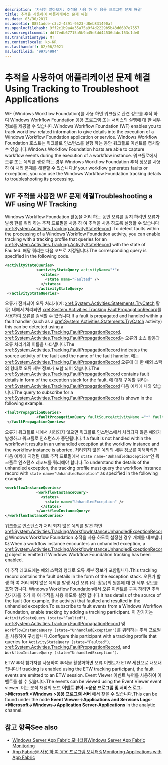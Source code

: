 ```yaml
---
description: '자세히 알아보기: 추적을 사용 하 여 응용 프로그램 문제 해결'
title: 추적을 사용하여 애플리케이션 문제 해결
ms.date: 03/30/2017
ms.assetid: 8851adde-c3c2-4391-9523-d8eb831490af
ms.openlocfilehash: 9ff2c1b9a4a35a75a9f4d2229b5b43d6607e7557
ms.sourcegitcommit: ddf7edb67715a5b9a45e3dd44536dabc153c1de0
ms.translationtype: MT
ms.contentlocale: ko-KR
ms.lasthandoff: 02/06/2021
ms.locfileid: "99754994"
---
```

# <a name="using-tracking-to-troubleshoot-applications"></a><span data-ttu-id="c2f60-103">추적을 사용하여 애플리케이션 문제 해결</span><span class="sxs-lookup"><span data-stu-id="c2f60-103">Using Tracking to Troubleshoot Applications</span></span>

<span data-ttu-id="c2f60-104">WF (Windows Workflow Foundation)를 사용 하면 워크플로 관련 정보를 추적 하 여 Windows Workflow Foundation 응용 프로그램 또는 서비스의 실행에 대 한 세부 정보를 제공할 수 있습니다.</span><span class="sxs-lookup"><span data-stu-id="c2f60-104">Windows Workflow Foundation (WF) enables you to track workflow-related information to give details into the execution of a Windows Workflow Foundation application or service.</span></span> <span data-ttu-id="c2f60-105">Windows Workflow Foundation 호스트는 워크플로 인스턴스를 실행 하는 동안 워크플로 이벤트를 캡처할 수 있습니다.</span><span class="sxs-lookup"><span data-stu-id="c2f60-105">Windows Workflow Foundation hosts are able to capture workflow events during the execution of a workflow instance.</span></span> <span data-ttu-id="c2f60-106">워크플로에서 오류 또는 예외를 생성 하는 경우 Windows Workflow Foundation 추적 정보를 사용 하 여 처리 문제를 해결할 수 있습니다.</span><span class="sxs-lookup"><span data-stu-id="c2f60-106">If your workflow generates faults or exceptions, you can use the Windows Workflow Foundation tracking details to troubleshooting its processing.</span></span>  
  
## <a name="troubleshooting-a-wf-using-wf-tracking"></a><span data-ttu-id="c2f60-107">WF 추적을 사용한 WF 문제 해결</span><span class="sxs-lookup"><span data-stu-id="c2f60-107">Troubleshooting a WF using WF Tracking</span></span>  

 <span data-ttu-id="c2f60-108">Windows Workflow Foundation 활동을 처리 하는 동안 오류를 감지 하려면 오류가 발생 한를 쿼리 하는 추적 프로필을 사용 하 여 추적을 사용 하도록 설정할 수 있습니다 <xref:System.Activities.Tracking.ActivityStateRecord> .</span><span class="sxs-lookup"><span data-stu-id="c2f60-108">To detect faults within the processing of a Windows Workflow Foundation activity, you can enable tracking with a tracking profile that queries for an <xref:System.Activities.Tracking.ActivityStateRecord> with the state of Faulted.</span></span> <span data-ttu-id="c2f60-109">해당 쿼리는 다음 코드로 지정됩니다.</span><span class="sxs-lookup"><span data-stu-id="c2f60-109">The corresponding query is specified in the following code.</span></span>  
  
```xml  
<activityStateQueries>  
              <activityStateQuery activityName="*">  
                <states>  
                  <state name="Faulted" />  
                </states>  
              </activityStateQuery>  
 </activityStateQueries>  
```  
  
 <span data-ttu-id="c2f60-110">오류가 전파되어 오류 처리기(예: <xref:System.Activities.Statements.TryCatch> 활동) 내에서 처리되면 <xref:System.Activities.Tracking.FaultPropagationRecord>를 사용하여 오류를 검색할 수 있습니다.</span><span class="sxs-lookup"><span data-stu-id="c2f60-110">If a fault is propagated and handled within a fault handler (such as a <xref:System.Activities.Statements.TryCatch> activity) this can be detected using a <xref:System.Activities.Tracking.FaultPropagationRecord>.</span></span> <span data-ttu-id="c2f60-111"><xref:System.Activities.Tracking.FaultPropagationRecord>는 오류의 소스 활동과 오류 처리기의 이름을 나타냅니다.</span><span class="sxs-lookup"><span data-stu-id="c2f60-111">The <xref:System.Activities.Tracking.FaultPropagationRecord> indicates the source activity of the fault and the name of the fault handler.</span></span> <span data-ttu-id="c2f60-112">에는 <xref:System.Activities.Tracking.FaultPropagationRecord> 오류에 대 한 예외 스택의 형태로 오류 세부 정보가 포함 되어 있습니다.</span><span class="sxs-lookup"><span data-stu-id="c2f60-112">The <xref:System.Activities.Tracking.FaultPropagationRecord> contains fault details in form of the exception stack for the fault.</span></span> <span data-ttu-id="c2f60-113">에 대해 구독할 쿼리는 <xref:System.Activities.Tracking.FaultPropagationRecord> 다음 예제에 나와 있습니다.</span><span class="sxs-lookup"><span data-stu-id="c2f60-113">The query to subscribe for a <xref:System.Activities.Tracking.FaultPropagationRecord> is shown in the following example.</span></span>  
  
```xml  
<faultPropagationQueries>  
              <faultPropagationQuery faultSourceActivityName ="*" faultHandlerActivityName="*"/>  
 </faultPropagationQueries>  
```  
  
 <span data-ttu-id="c2f60-114">오류가 워크플로 내에서 처리되지 않으면 워크플로 인스턴스에서 처리되지 않은 예외가 발생하고 워크플로 인스턴스가 중단됩니다.</span><span class="sxs-lookup"><span data-stu-id="c2f60-114">If a fault is not handled within the workflow it results in an unhandled exception at the workflow instance and the workflow instance is aborted.</span></span> <span data-ttu-id="c2f60-115">처리되지 않은 예외의 세부 정보를 이해하려면 다음 예제에 지정된 대로 추적 프로필에서 `state name="UnhandledException"`인 워크플로 인스턴스 레코드를 쿼리해야 합니다.</span><span class="sxs-lookup"><span data-stu-id="c2f60-115">To understand the details of the unhandled exception, the tracking profile must query the workflow instance record with `state name="UnhandledException"` as specified in the following example.</span></span>  
  
```xml  
<workflowInstanceQueries>  
              <workflowInstanceQuery>  
                <states>  
                  <state name="UnhandledException" />  
                </states>  
              </workflowInstanceQuery>  
</workflowInstanceQueries>  
```  
  
 <span data-ttu-id="c2f60-116">워크플로 인스턴스가 처리 되지 않은 예외를 발견 하면 <xref:System.Activities.Tracking.WorkflowInstanceUnhandledExceptionRecord> Windows Workflow Foundation 추적을 사용 하도록 설정한 경우 개체를 내보냅니다.</span><span class="sxs-lookup"><span data-stu-id="c2f60-116">When a workflow instance encounters an unhandled exception, a <xref:System.Activities.Tracking.WorkflowInstanceUnhandledExceptionRecord> object is emitted if Windows Workflow Foundation tracking has been enabled.</span></span>  
  
 <span data-ttu-id="c2f60-117">이 추적 레코드에는 예외 스택의 형태로 오류 세부 정보가 포함됩니다.</span><span class="sxs-lookup"><span data-stu-id="c2f60-117">This tracking record contains the fault details in the form of the exception stack.</span></span> <span data-ttu-id="c2f60-118">오류가 발생 하 여 처리 되지 않은 예외를 발생 시킨 오류 (예: 활동)의 원본에 대 한 세부 정보를 포함 합니다. Windows Workflow Foundation에서 오류 이벤트를 구독 하려면 추적 참가자를 추가 하 여 추적을 사용 하도록 설정 합니다.</span><span class="sxs-lookup"><span data-stu-id="c2f60-118">It has details of the source of the fault (for example, the activity) that faulted and resulted in the unhandled exception.To subscribe to fault events from a Windows Workflow Foundation, enable tracking by adding a tracking participant.</span></span> <span data-ttu-id="c2f60-119">이 참가자는 `ActivityStateQuery (state="Faulted")`, <xref:System.Activities.Tracking.FaultPropagationRecord> 및 `WorkflowInstanceQuery (state="UnhandledException")`를 쿼리하는 추적 프로필을 사용하여 구성합니다.</span><span class="sxs-lookup"><span data-stu-id="c2f60-119">Configure this participant with a tracking profile that queries for `ActivityStateQuery (state="Faulted")`, <xref:System.Activities.Tracking.FaultPropagationRecord>, and `WorkflowInstanceQuery (state="UnhandledException")`.</span></span>  
  
 <span data-ttu-id="c2f60-120">ETW 추적 참가자를 사용하여 추적을 활성화하면 오류 이벤트가 ETW 세션으로 내보내집니다.</span><span class="sxs-lookup"><span data-stu-id="c2f60-120">If tracking is enabled using the ETW tracking participant, the fault events are emitted to an ETW session.</span></span> <span data-ttu-id="c2f60-121">Event Viewer 이벤트 뷰어를 사용하여 이벤트를 볼 수 있습니다.</span><span class="sxs-lookup"><span data-stu-id="c2f60-121">The events can be viewed using the Event Viewer event viewer.</span></span> <span data-ttu-id="c2f60-122">이는 분석 채널의 노드 **이벤트 뷰어->응용 프로그램 및 서비스 로그->Microsoft >Windows >응용 프로그램 서버** 에서 찾을 수 있습니다.</span><span class="sxs-lookup"><span data-stu-id="c2f60-122">This can be found under the node **Event Viewer->Applications and Services Logs->Microsoft->Windows->Application Server-Applications** in the analytic channel.</span></span>  
  
## <a name="see-also"></a><span data-ttu-id="c2f60-123">참고 항목</span><span class="sxs-lookup"><span data-stu-id="c2f60-123">See also</span></span>

- <span data-ttu-id="c2f60-124">[Windows Server App Fabric 모니터링](/previous-versions/appfabric/ee677251(v=azure.10))</span><span class="sxs-lookup"><span data-stu-id="c2f60-124">[Windows Server App Fabric Monitoring](/previous-versions/appfabric/ee677251(v=azure.10))</span></span>
- <span data-ttu-id="c2f60-125">[App Fabric을 사용 하 여 응용 프로그램 모니터링](/previous-versions/appfabric/ee677276(v=azure.10))</span><span class="sxs-lookup"><span data-stu-id="c2f60-125">[Monitoring Applications with App Fabric](/previous-versions/appfabric/ee677276(v=azure.10))</span></span>
